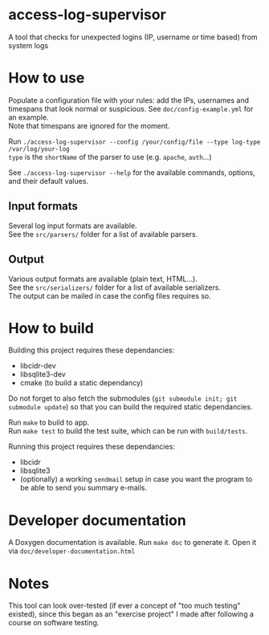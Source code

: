 # access-log-supervisor
A tool that checks for unexpected logins (IP, username or time based) from system logs

# How to use
Populate a configuration file with your rules: add the IPs, usernames and timespans that look normal or suspicious. See `doc/config-example.yml` for an example. \
Note that timespans are ignored for the moment.

Run `./access-log-supervisor --config /your/config/file --type log-type /var/log/your-log`\
`type` is the `shortName` of the parser to use (e.g. `apache`, `auth`...)

See `./access-log-supervisor --help` for the available commands, options, and their default values.

## Input formats
Several log input formats are available. \
See the `src/parsers/` folder for a list of available parsers.

## Output
Various output formats are available (plain text, HTML...). \
See the `src/serializers/` folder for a list of available serializers. \
The output can be mailed in case the config files requires so.

# How to build
Building this project requires these dependancies:
* libcidr-dev
* libsqlite3-dev
* cmake (to build a static dependancy)

Do not forget to also fetch the submodules (`git submodule init; git submodule update`) so that you can build the required static dependancies.

Run `make` to build to app. \
Run `make test` to build the test suite, which can be run with `build/tests`.

Running this project requires these dependancies:
* libcidr
* libsqlite3
* (optionally) a working `sendmail` setup in case you want the program to be able to send you summary e-mails.

# Developer documentation
A Doxygen documentation is available. Run `make doc` to generate it. Open it via `doc/developer-documentation.html`

# Notes
This tool can look over-tested (if ever a concept of "too much testing" existed), since this began as an "exercise project" I made after following a course on software testing.
